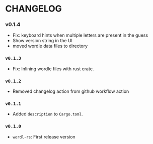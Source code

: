 # CHANGELOG

### v0.1.4
- Fix: keyboard hints when multiple letters are present in the guess
- Show version string in the UI
- moved wordle data files to directory

### `v0.1.3`
- Fix: Inlining wordle files with rust crate.

### `v0.1.2`
- Removed changelog action from github workflow action

### `v0.1.1`
- Added `description` to `Cargo.toml`.

### `v0.1.0`
- `wordl-rs`: First release version
